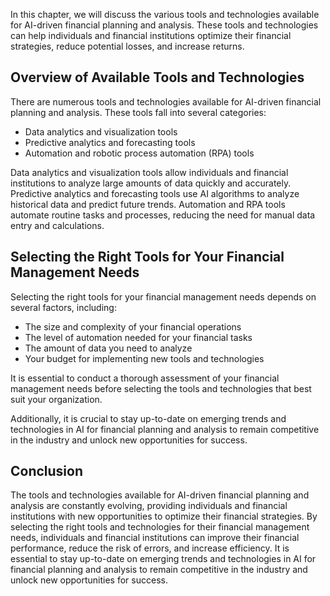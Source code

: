 
In this chapter, we will discuss the various tools and technologies available for AI-driven financial planning and analysis. These tools and technologies can help individuals and financial institutions optimize their financial strategies, reduce potential losses, and increase returns.

Overview of Available Tools and Technologies
--------------------------------------------

There are numerous tools and technologies available for AI-driven financial planning and analysis. These tools fall into several categories:

* Data analytics and visualization tools
* Predictive analytics and forecasting tools
* Automation and robotic process automation (RPA) tools

Data analytics and visualization tools allow individuals and financial institutions to analyze large amounts of data quickly and accurately. Predictive analytics and forecasting tools use AI algorithms to analyze historical data and predict future trends. Automation and RPA tools automate routine tasks and processes, reducing the need for manual data entry and calculations.

Selecting the Right Tools for Your Financial Management Needs
-------------------------------------------------------------

Selecting the right tools for your financial management needs depends on several factors, including:

* The size and complexity of your financial operations
* The level of automation needed for your financial tasks
* The amount of data you need to analyze
* Your budget for implementing new tools and technologies

It is essential to conduct a thorough assessment of your financial management needs before selecting the tools and technologies that best suit your organization.

Additionally, it is crucial to stay up-to-date on emerging trends and technologies in AI for financial planning and analysis to remain competitive in the industry and unlock new opportunities for success.

Conclusion
----------

The tools and technologies available for AI-driven financial planning and analysis are constantly evolving, providing individuals and financial institutions with new opportunities to optimize their financial strategies. By selecting the right tools and technologies for their financial management needs, individuals and financial institutions can improve their financial performance, reduce the risk of errors, and increase efficiency. It is essential to stay up-to-date on emerging trends and technologies in AI for financial planning and analysis to remain competitive in the industry and unlock new opportunities for success.
